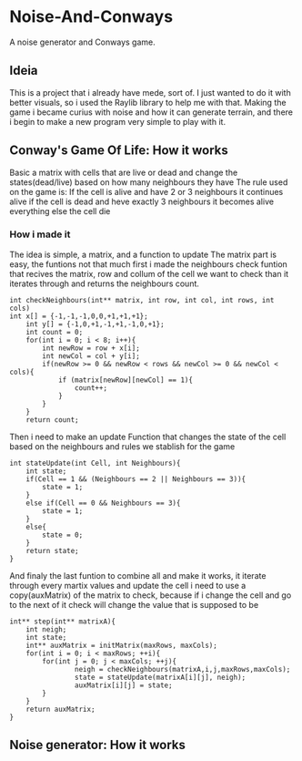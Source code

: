 # Noise-And-Conways
A noise generator and Conways game.


## Ideia
This is a project that i already have mede, sort of.
I just wanted to do it with better visuals, so i used the Raylib library to help me with that.
Making the game i became curius with noise and how it can generate terrain, 
and there i begin to make a new program very simple to play with it.



## Conway's Game Of Life: How it works
Basic a matrix with cells that are live or dead and change the states(dead/live) based on how many neighbours they have
The rule used on the game is:
If the cell is alive and have 2 or 3 neighbours it continues alive
if the cell is dead and heve exactly 3 neighbours it becomes alive
everything else the cell die

### How i made it
The idea is simple, a matrix, and a function to update
The matrix part is easy, the funtions not that much
first i made the neighbours check funtion that recives the matrix, row and collum of the cell we want to check
than it iterates through and returns the neighbours count.
```
int checkNeighbours(int** matrix, int row, int col, int rows, int cols)
int x[] = {-1,-1,-1,0,0,+1,+1,+1};
    int y[] = {-1,0,+1,-1,+1,-1,0,+1};
    int count = 0;
    for(int i = 0; i < 8; i++){
        int newRow = row + x[i];
        int newCol = col + y[i];
        if(newRow >= 0 && newRow < rows && newCol >= 0 && newCol < cols){
            if (matrix[newRow][newCol] == 1){
                count++;
            }
        }
    }
    return count;
```

Then i need to make an update Function that changes the state of the cell based on the neighbours and rules we stablish for the game
```
int stateUpdate(int Cell, int Neighbours){
    int state;
    if(Cell == 1 && (Neighbours == 2 || Neighbours == 3)){
        state = 1;
    }
    else if(Cell == 0 && Neighbours == 3){
        state = 1;
    }
    else{
        state = 0;
    }
    return state;
}
```
And finaly the last funtion to combine all and make it works, it iterate through every martix values and update the cell
i need to use a copy(auxMatrix) of the matrix to check, because if i change the cell and go to the next of it check will change the value that is supposed to be
```
int** step(int** matrixA){
    int neigh;
    int state;
    int** auxMatrix = initMatrix(maxRows, maxCols);
	for(int i = 0; i < maxRows; ++i){
		for(int j = 0; j < maxCols; ++j){
                neigh = checkNeighbours(matrixA,i,j,maxRows,maxCols);
                state = stateUpdate(matrixA[i][j], neigh);
                auxMatrix[i][j] = state;
        }
	}
    return auxMatrix;
}
```

## Noise generator: How it works





